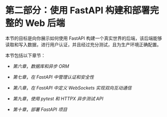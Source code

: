 # 第二部分：使用 FastAPI 构建和部署完整的 Web 后端

本节的目标是向你展示如何使用 FastAPI 构建一个真实世界的后端，该后端能够读取和写入数据，进行用户认证，并且经过充分测试，且为生产环境正确配置。

本节包括以下章节：

+   *第六章*，*数据库和异步 ORM*

+   *第七章*，*在 FastAPI 中管理认证和安全性*

+   *第八章*，*在 FastAPI 中定义 WebSockets 实现双向互动通信*

+   *第九章*，*使用 pytest 和 HTTPX 异步测试 API*

+   *第十章*，*部署 FastAPI 项目*
